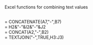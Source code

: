Excel functions for combining text values<br>

<br> = CONCATENATE(A7,"-",B7)
<br> = H2&"-"&I2&"-"&J2 
<br> = CONCAT(A2,"-",B2) 
<br> = TEXTJOIN("-",TRUE,H3:J3) 

